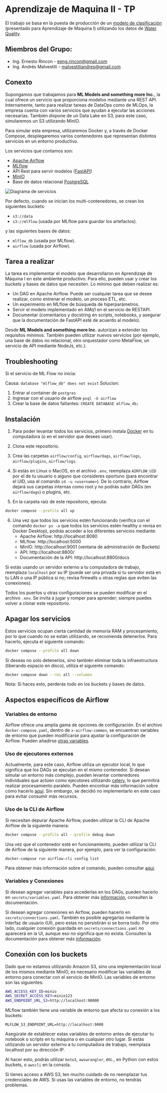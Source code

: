 # Aprendizaje de Maquina II - TP

El trabajo se basa en la puesta de producción de un [modelo de clasificación](https://github.com/IA-UBA/aprendizaje-de-maquina-I) (presentado para Aprendizaje de Maquina I) utilizando los datos de [Water Quality](https://www.kaggle.com/datasets/adityakadiwal/water-potability).

## Miembros del Grupo:
- Ing. Ernesto Rincon - eeng.rincon@gmail.com
- Ing. Andrés Malvestiti - malvestitiandres@gmail.com

## Conexto
Supongamos que trabajamos para **ML Models and something more Inc.**, la cual ofrece un servicio 
que proporciona modelos mediante una REST API. Internamente, tanto para realizar tareas de 
DataOps como de MLOps, la empresa cuenta con varios servicios que ayudan a ejecutar las 
acciones necesarias. También dispone de un Data Lake en S3, para este caso, simularemos un 
S3 utilizando MinIO.

Para simular esta empresa, utilizaremos Docker y, a través de Docker Compose, desplegaremos 
varios contenedores que representan distintos servicios en un entorno productivo.

Los servicios que contamos son:
- [Apache Airflow](https://airflow.apache.org/)
- [MLflow](https://mlflow.org/)
- API Rest para servir modelos ([FastAPI](https://fastapi.tiangolo.com/))
- [MinIO](https://min.io/)
- Base de datos relacional [PostgreSQL](https://www.postgresql.org/)

![Diagrama de servicios](final_assign.png)

Por defecto, cuando se inician los multi-contenedores, se crean los siguientes buckets:

- `s3://data`
- `s3://mlflow` (usada por MLflow para guardar los artefactos).

y las siguientes bases de datos:

- `mlflow_db` (usada por MLflow).
- `airflow` (usada por Airflow).

## Tarea a realizar

La tarea es implementar el modelo que desarrollaron en Aprendizaje de Máquina I en este 
ambiente productivo. Para ello, pueden usar y crear los buckets y bases de datos que 
necesiten. Lo mínimo que deben realizar es:

- Un DAG en Apache Airflow. Puede ser cualquier tarea que se desee realizar, como 
entrenar el modelo, un proceso ETL, etc.
- Un experimento en MLflow de búsqueda de hiperparámetros.
- Servir el modelo implementado en AMq1 en el servicio de RESTAPI.
- Documentar (comentarios y docstring en scripts, notebooks, y asegurar que la 
documentación de FastAPI esté de acuerdo al modelo).

Desde **ML Models and something more Inc.** autorizan a extender los requisitos mínimos. 
También pueden utilizar nuevos servicios (por ejemplo, una base de datos no relacional, 
otro orquestador como MetaFlow, un servicio de API mediante NodeJs, etc.).

## Troubleshooting

Si el servicio de ML Flow no inicia:

Causa: `database "mlflow_db" does not exist`
Solucion:
1. Entrar al container de `postgres`
2. Ingresar con el usuario de airflow `psql -U airflow`
3. Crear la base de datos faltantes: `CREATE DATABASE mlflow_db;`

## Instalación

1. Para poder levantar todos los servicios, primero instala [Docker](https://docs.docker.com/engine/install/) en tu 
computadora (o en el servidor que desees usar).

2. Clona este repositorio.

3. Crea las carpetas `airflow/config`, `airflow/dags`, `airflow/logs`, `airflow/plugins`, 
`airflow/logs`.

4. Si estás en Linux o MacOS, en el archivo `.env`, reemplaza `AIRFLOW_UID` por el de tu 
usuario o alguno que consideres oportuno (para encontrar el UID, usa el comando 
`id -u <username>`). De lo contrario, Airflow dejará sus carpetas internas como root y no 
podrás subir DAGs (en `airflow/dags`) o plugins, etc.

5. En la carpeta raíz de este repositorio, ejecuta:

```bash
docker compose --profile all up
```

6. Una vez que todos los servicios estén funcionando (verifica con el comando `docker ps -a` 
que todos los servicios estén healthy o revisa en Docker Desktop), podrás acceder a los 
diferentes servicios mediante:
   - Apache Airflow: http://localhost:8080
   - MLflow: http://localhost:5000
   - MinIO: http://localhost:9001 (ventana de administración de Buckets)
   - API: http://localhost:8800/
   - Documentación de la API: http://localhost:8800/docs

Si estás usando un servidor externo a tu computadora de trabajo, reemplaza `localhost` por su IP 
(puede ser una privada si tu servidor está en tu LAN o una IP pública si no; revisa firewalls 
u otras reglas que eviten las conexiones).

Todos los puertos u otras configuraciones se pueden modificar en el archivo `.env`. Se invita 
a jugar y romper para aprender; siempre puedes volver a clonar este repositorio.

## Apagar los servicios

Estos servicios ocupan cierta cantidad de memoria RAM y procesamiento, por lo que cuando no 
se están utilizando, se recomienda detenerlos. Para hacerlo, ejecuta el siguiente comando:

```bash
docker compose --profile all down
```

Si deseas no solo detenerlos, sino también eliminar toda la infraestructura (liberando espacio en disco), 
utiliza el siguiente comando:

```bash
docker compose down --rmi all --volumes
```

Nota: Si haces esto, perderás todo en los buckets y bases de datos.

## Aspectos específicos de Airflow

### Variables de entorno
Airflow ofrece una amplia gama de opciones de configuración. En el archivo `docker-compose.yaml`, 
dentro de `x-airflow-common`, se encuentran variables de entorno que pueden modificarse para 
ajustar la configuración de Airflow. Pueden añadirse 
[otras variables](https://airflow.apache.org/docs/apache-airflow/stable/configurations-ref.html).

### Uso de ejecutores externos
Actualmente, para este caso, Airflow utiliza un ejecutor local, lo que significa que los DAGs 
se ejecutan en el mismo contenedor. Si desean simular un entorno más complejo, pueden levantar 
contenedores individuales que actúen como ejecutores utilizando 
[celery](https://airflow.apache.org/docs/apache-airflow/stable/core-concepts/executor/celery.html), lo que permitirá 
realizar procesamiento paralelo. Pueden encontrar más información sobre cómo hacerlo 
[aquí](https://xnuinside.medium.com/quick-tutorial-apache-airflow-with-3-celery-workers-in-docker-composer-9f2f3b445e4). 
Sin embargo, se decidió no implementarlo en este caso para evitar consumir más recursos.

### Uso de la CLI de Airflow

Si necesitan depurar Apache Airflow, pueden utilizar la CLI de Apache Airflow de la siguiente 
manera:

```bash
docker compose --profile all --profile debug down
```

Una vez que el contenedor esté en funcionamiento, pueden utilizar la CLI de Airflow de la siguiente manera, 
por ejemplo, para ver la configuración:

```bash
docker-compose run airflow-cli config list      
```

Para obtener más información sobre el comando, pueden consultar 
[aqui](https://airflow.apache.org/docs/apache-airflow/stable/cli-and-env-variables-ref.html).

### Variables y Conexiones

Si desean agregar variables para accederlas en los DAGs, pueden hacerlo en 
`secrets/variables.yaml`. Para obtener más 
[información](https://airflow.apache.org/docs/apache-airflow/stable/core-concepts/variables.html), 
consulten la documentación.

Si desean agregar conexiones en Airflow, pueden hacerlo en `secrets/connections.yaml`. 
También es posible agregarlas mediante la interfaz de usuario (UI), pero estas no 
persistirán si se borra todo. Por otro lado, cualquier conexión guardada en 
`secrets/connections.yaml` no aparecerá en la UI, aunque eso no significa que no exista. 
Consulten la documentación para obtener más 
[información](https://airflow.apache.org/docs/apache-airflow/stable/authoring-and-scheduling/connections.html).

## Conexión con los buckets

Dado que no estamos utilizando Amazon S3, sino una implementación local de los mismos 
mediante MinIO, es necesario modificar las variables de entorno para conectar con el servicio 
de MinIO. Las variables de entorno son las siguientes:

```bash
AWS_ACCESS_KEY_ID=minio   
AWS_SECRET_ACCESS_KEY=minio123 
AWS_ENDPOINT_URL_S3=http://localhost:90000
```

MLflow también tiene una variable de entorno que afecta su conexión a los buckets:

```
MLFLOW_S3_ENDPOINT_URL=http://localhost:9000
```
Asegúrate de establecer estas variables de entorno antes de ejecutar tu notebook o scripts en 
tu máquina o en cualquier otro lugar. Si estás utilizando un servidor externo a tu 
computadora de trabajo, reemplaza localhost por su dirección IP.

Al hacer esto, podrás utilizar `boto3`, `awswrangler`, etc., en Python con estos buckets, o `awscli` 
en la consola.

Si tienes acceso a AWS S3, ten mucho cuidado de no reemplazar tus credenciales de AWS. Si usas las variables 
de entorno, no tendrás problemas.